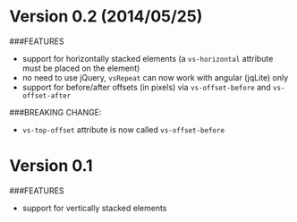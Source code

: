 Version 0.2 (2014/05/25)
=================

###FEATURES
- support for horizontally stacked elements (a `vs-horizontal` attribute must be placed on the element)
- no need to use jQuery, `vsRepeat` can now work with angular (jqLite) only
- support for before/after offsets (in pixels) via `vs-offset-before` and `vs-offset-after`

###BREAKING CHANGE:
- `vs-top-offset` attribute is now called `vs-offset-before`

Version 0.1
=================

###FEATURES
- support for vertically stacked elements